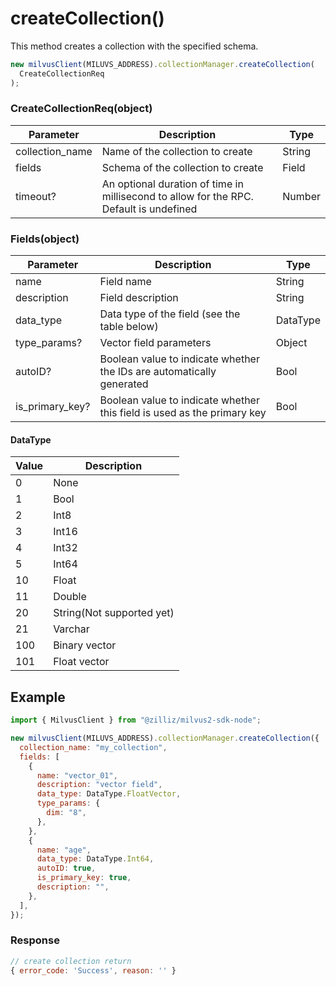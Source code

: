 # createCollection()

This method creates a collection with the specified schema.

```javascript
new milvusClient(MILUVS_ADDRESS).collectionManager.createCollection(
  CreateCollectionReq
);
```

### CreateCollectionReq(object)

| Parameter       | Description                                                                            | Type   |
| --------------- | -------------------------------------------------------------------------------------- | ------ |
| collection_name | Name of the collection to create                                                       | String |
| fields          | Schema of the collection to create                                                     | Field  |
| timeout?        | An optional duration of time in millisecond to allow for the RPC. Default is undefined | Number |

### Fields(object)

| Parameter       | Description                                                             | Type     |
| --------------- | ----------------------------------------------------------------------- | -------- |
| name            | Field name                                                              | String   |
| description     | Field description                                                       | String   |
| data_type       | Data type of the field (see the table below)                            | DataType |
| type_params?    | Vector field parameters                                                 | Object   |
| autoID?         | Boolean value to indicate whether the IDs are automatically generated   | Bool     |
| is_primary_key? | Boolean value to indicate whether this field is used as the primary key | Bool     |

#### DataType

| Value | Description               |
| ----- | ------------------------- |
| 0     | None                      |
| 1     | Bool                      |
| 2     | Int8                      |
| 3     | Int16                     |
| 4     | Int32                     |
| 5     | Int64                     |
| 10    | Float                     |
| 11    | Double                    |
| 20    | String(Not supported yet) |
| 21    | Varchar                   |
| 100   | Binary vector             |
| 101   | Float vector              |

## Example

```javascript
import { MilvusClient } from "@zilliz/milvus2-sdk-node";

new milvusClient(MILUVS_ADDRESS).collectionManager.createCollection({
  collection_name: "my_collection",
  fields: [
    {
      name: "vector_01",
      description: "vector field",
      data_type: DataType.FloatVector,
      type_params: {
        dim: "8",
      },
    },
    {
      name: "age",
      data_type: DataType.Int64,
      autoID: true,
      is_primary_key: true,
      description: "",
    },
  ],
});
```

### Response

```javascript
// create collection return
{ error_code: 'Success', reason: '' }
```
